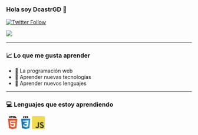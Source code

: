 ### Hola soy DcastrGD 👋

[![Twitter Follow](https://img.shields.io/twitter/follow/DcastrGD?color=1DA1F2&label=DcastrGD&logo=twitter&style=for-the-badge)](https://twitter.com/DcastrGD)

<img src="https://tecnoticias.net/wp-content/uploads/2022/08/code_g1019737194.jpg">

---

### 📈 Lo que me gusta aprender
- 📌 La programación web
- 📍 Aprender nuevas tecnologías
- 🎉 Aprender nuevos lenguajes 

---

### 💻 Lenguajes que estoy aprendiendo

<img align="left" alt="HTML5" width="35px" src="https://raw.githubusercontent.com/github/explore/80688e429a7d4ef2fca1e82350fe8e3517d3494d/topics/html/html.png" />
<img align="left" alt="CSS" width="35px" src="https://raw.githubusercontent.com/github/explore/80688e429a7d4ef2fca1e82350fe8e3517d3494d/topics/css/css.png" />      
<img align="left" alt="JAVASCRIPT" width="35px" src="https://raw.githubusercontent.com/github/explore/80688e429a7d4ef2fca1e82350fe8e3517d3494d/topics/javascript/javascript.png" />

